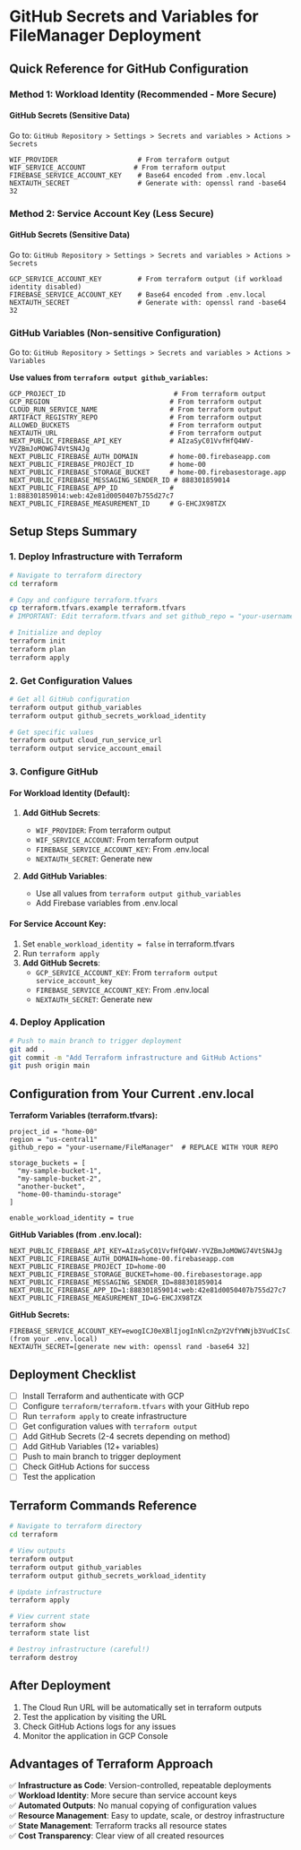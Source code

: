 # GitHub Secrets and Variables for FileManager Deployment

## Quick Reference for GitHub Configuration

### Method 1: Workload Identity (Recommended - More Secure)

#### GitHub Secrets (Sensitive Data)
Go to: `GitHub Repository > Settings > Secrets and variables > Actions > Secrets`

```
WIF_PROVIDER                    # From terraform output
WIF_SERVICE_ACCOUNT            # From terraform output  
FIREBASE_SERVICE_ACCOUNT_KEY    # Base64 encoded from .env.local 
NEXTAUTH_SECRET                 # Generate with: openssl rand -base64 32
```

### Method 2: Service Account Key (Less Secure)

#### GitHub Secrets (Sensitive Data)
Go to: `GitHub Repository > Settings > Secrets and variables > Actions > Secrets`

```
GCP_SERVICE_ACCOUNT_KEY         # From terraform output (if workload identity disabled)
FIREBASE_SERVICE_ACCOUNT_KEY    # Base64 encoded from .env.local 
NEXTAUTH_SECRET                 # Generate with: openssl rand -base64 32
```

### GitHub Variables (Non-sensitive Configuration)
Go to: `GitHub Repository > Settings > Secrets and variables > Actions > Variables`

**Use values from `terraform output github_variables`:**

```
GCP_PROJECT_ID                           # From terraform output
GCP_REGION                              # From terraform output  
CLOUD_RUN_SERVICE_NAME                  # From terraform output
ARTIFACT_REGISTRY_REPO                  # From terraform output
ALLOWED_BUCKETS                         # From terraform output
NEXTAUTH_URL                            # From terraform output
NEXT_PUBLIC_FIREBASE_API_KEY            # AIzaSyC01VvfHfQ4WV-YVZBmJoMOWG74VtSN4Jg
NEXT_PUBLIC_FIREBASE_AUTH_DOMAIN        # home-00.firebaseapp.com
NEXT_PUBLIC_FIREBASE_PROJECT_ID         # home-00
NEXT_PUBLIC_FIREBASE_STORAGE_BUCKET     # home-00.firebasestorage.app
NEXT_PUBLIC_FIREBASE_MESSAGING_SENDER_ID # 888301859014
NEXT_PUBLIC_FIREBASE_APP_ID             # 1:888301859014:web:42e81d0050407b755d27c7
NEXT_PUBLIC_FIREBASE_MEASUREMENT_ID     # G-EHCJX98TZX
```

## Setup Steps Summary

### 1. Deploy Infrastructure with Terraform

```bash
# Navigate to terraform directory
cd terraform

# Copy and configure terraform.tfvars
cp terraform.tfvars.example terraform.tfvars
# IMPORTANT: Edit terraform.tfvars and set github_repo = "your-username/FileManager"

# Initialize and deploy
terraform init
terraform plan
terraform apply
```

### 2. Get Configuration Values

```bash
# Get all GitHub configuration
terraform output github_variables
terraform output github_secrets_workload_identity

# Get specific values
terraform output cloud_run_service_url
terraform output service_account_email
```

### 3. Configure GitHub

#### For Workload Identity (Default):
1. **Add GitHub Secrets**:
   - `WIF_PROVIDER`: From terraform output
   - `WIF_SERVICE_ACCOUNT`: From terraform output
   - `FIREBASE_SERVICE_ACCOUNT_KEY`: From .env.local
   - `NEXTAUTH_SECRET`: Generate new

2. **Add GitHub Variables**:
   - Use all values from `terraform output github_variables`
   - Add Firebase variables from .env.local

#### For Service Account Key:
1. Set `enable_workload_identity = false` in terraform.tfvars
2. Run `terraform apply`
3. **Add GitHub Secrets**:
   - `GCP_SERVICE_ACCOUNT_KEY`: From `terraform output service_account_key`
   - `FIREBASE_SERVICE_ACCOUNT_KEY`: From .env.local
   - `NEXTAUTH_SECRET`: Generate new

### 4. Deploy Application

```bash
# Push to main branch to trigger deployment
git add .
git commit -m "Add Terraform infrastructure and GitHub Actions"
git push origin main
```

## Configuration from Your Current .env.local

**Terraform Variables (terraform.tfvars):**
```hcl
project_id = "home-00"
region = "us-central1"
github_repo = "your-username/FileManager"  # REPLACE WITH YOUR REPO

storage_buckets = [
  "my-sample-bucket-1",
  "my-sample-bucket-2", 
  "another-bucket",
  "home-00-thamindu-storage"
]

enable_workload_identity = true
```

**GitHub Variables (from .env.local):**
```
NEXT_PUBLIC_FIREBASE_API_KEY=AIzaSyC01VvfHfQ4WV-YVZBmJoMOWG74VtSN4Jg
NEXT_PUBLIC_FIREBASE_AUTH_DOMAIN=home-00.firebaseapp.com
NEXT_PUBLIC_FIREBASE_PROJECT_ID=home-00
NEXT_PUBLIC_FIREBASE_STORAGE_BUCKET=home-00.firebasestorage.app
NEXT_PUBLIC_FIREBASE_MESSAGING_SENDER_ID=888301859014
NEXT_PUBLIC_FIREBASE_APP_ID=1:888301859014:web:42e81d0050407b755d27c7
NEXT_PUBLIC_FIREBASE_MEASUREMENT_ID=G-EHCJX98TZX
```

**GitHub Secrets:**
```
FIREBASE_SERVICE_ACCOUNT_KEY=ewogICJ0eXBlIjogInNlcnZpY2VfYWNjb3VudCIsC... (from your .env.local)
NEXTAUTH_SECRET=[generate new with: openssl rand -base64 32]
```

## Deployment Checklist

- [ ] Install Terraform and authenticate with GCP
- [ ] Configure `terraform/terraform.tfvars` with your GitHub repo
- [ ] Run `terraform apply` to create infrastructure
- [ ] Get configuration values with `terraform output`
- [ ] Add GitHub Secrets (2-4 secrets depending on method)
- [ ] Add GitHub Variables (12+ variables)
- [ ] Push to main branch to trigger deployment
- [ ] Check GitHub Actions for success
- [ ] Test the application

## Terraform Commands Reference

```bash
# Navigate to terraform directory
cd terraform

# View outputs
terraform output
terraform output github_variables
terraform output github_secrets_workload_identity

# Update infrastructure
terraform apply

# View current state
terraform show
terraform state list

# Destroy infrastructure (careful!)
terraform destroy
```

## After Deployment

1. The Cloud Run URL will be automatically set in terraform outputs
2. Test the application by visiting the URL
3. Check GitHub Actions logs for any issues
4. Monitor the application in GCP Console

## Advantages of Terraform Approach

✅ **Infrastructure as Code**: Version-controlled, repeatable deployments  
✅ **Workload Identity**: More secure than service account keys  
✅ **Automated Outputs**: No manual copying of configuration values  
✅ **Resource Management**: Easy to update, scale, or destroy infrastructure  
✅ **State Management**: Terraform tracks all resource states  
✅ **Cost Transparency**: Clear view of all created resources
